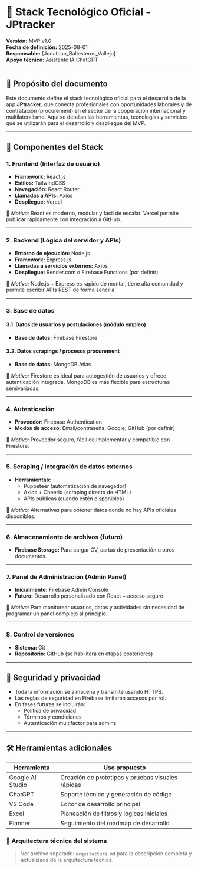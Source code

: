 # 🧱 Stack Tecnológico Oficial - JPtracker

**Versión:** MVP v1.0  
**Fecha de definición:** 2025-08-01  
**Responsable:** [Jonathan_Ballesteros_Vallejo]  
**Apoyo técnico:** Asistente IA ChatGPT

---

## 🎯 Propósito del documento

Este documento define el stack tecnológico oficial para el desarrollo de la app **JPtracker**, que conecta profesionales con oportunidades laborales y de contratación (procurement) en el sector de la cooperación internacional y multilateralismo. Aquí se detallan las herramientas, tecnologías y servicios que se utilizarán para el desarrollo y despliegue del MVP.

---

## 🧩 Componentes del Stack

### 1. Frontend (Interfaz de usuario)
- **Framework:** React.js
- **Estilos:** TailwindCSS
- **Navegación:** React Router
- **Llamadas a APIs:** Axios
- **Despliegue:** Vercel

📌 *Motivo:* React es moderno, modular y fácil de escalar. Vercel permite publicar rápidamente con integración a GitHub.

---

### 2. Backend (Lógica del servidor y APIs)
- **Entorno de ejecución:** Node.js
- **Framework:** Express.js
- **Llamadas a servicios externos:** Axios
- **Despliegue:** Render.com o Firebase Functions (por definir)

📌 *Motivo:* Node.js + Express es rápido de montar, tiene alta comunidad y permite escribir APIs REST de forma sencilla.

---

### 3. Base de datos

#### 3.1. Datos de usuarios y postulaciones (módulo empleo)
- **Base de datos:** Firebase Firestore

#### 3.2. Datos scrapings / procesos procurement
- **Base de datos:** MongoDB Atlas

📌 *Motivo:* Firestore es ideal para autogestión de usuarios y ofrece autenticación integrada. MongoDB es más flexible para estructuras semivariadas.

---

### 4. Autenticación
- **Proveedor:** Firebase Authentication
- **Modos de acceso:** Email/contraseña, Google, GitHub (por definir)

📌 *Motivo:* Proveedor seguro, fácil de implementar y compatible con Firestore.

---

### 5. Scraping / Integración de datos externos
- **Herramientas:** 
  - Puppeteer (automatización de navegador)
  - Axios + Cheerio (scraping directo de HTML)
  - APIs públicas (cuando estén disponibles)

📌 *Motivo:* Alternativas para obtener datos donde no hay APIs oficiales disponibles.

---

### 6. Almacenamiento de archivos (futuro)
- **Firebase Storage:** Para cargar CV, cartas de presentación u otros documentos.

---

### 7. Panel de Administración (Admin Panel)
- **Inicialmente:** Firebase Admin Console
- **Futuro:** Desarrollo personalizado con React + acceso seguro

📌 *Motivo:* Para monitorear usuarios, datos y actividades sin necesidad de programar un panel complejo al principio.

---

### 8. Control de versiones
- **Sistema:** Git
- **Repositorio:** GitHub (se habilitará en etapas posteriores)

---

## 🔐 Seguridad y privacidad
- Toda la información se almacena y transmite usando HTTPS.
- Las reglas de seguridad en Firebase limitarán accesos por rol.
- En fases futuras se incluirán:
  - Política de privacidad
  - Términos y condiciones
  - Autenticación multifactor para admins

---

## 🛠️ Herramientas adicionales

| Herramienta        | Uso propuesto                         |
|--------------------|----------------------------------------|
| Google AI Studio   | Creación de prototipos y pruebas visuales rápidas |
| ChatGPT            | Soporte técnico y generación de código |
| VS Code            | Editor de desarrollo principal         |
| Excel              | Planeación de filtros y lógicas iniciales |
| Planner            | Seguimiento del roadmap de desarrollo  |

### 📐 Arquitectura técnica del sistema

> Ver archivo separado: `arquitectura.md` para la descripción completa y actualizada de la arquitectura técnica.


